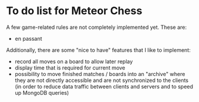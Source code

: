 # To do list for Meteor Chess

A few game-related rules are not completely implemented yet. These are:

* en passant

Additionally, there are some "nice to have" features that I like to implement:

* record all moves on a board to allow later replay
* display time that is required for current move
* possibility to move finished matches / boards into an "archive" where they
  are not directly accessible and are not synchronized to the clients (in order
  to reduce data traffic between clients and servers and to speed up MongoDB
  queries)
